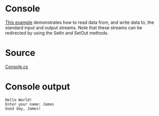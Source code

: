 # Console

[This example](.) demonstrates how to read data from, and write data to, the standard input and output streams. Note that these streams can be redirected by using the SetIn and SetOut methods.

# Source

[Console.cs](./Console.cs)

# Console output

```
Hello World!
Enter your name: James
Good day, James!
```
